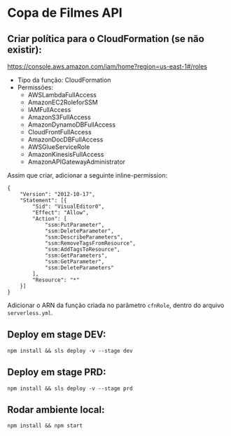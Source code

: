 # Copa de Filmes API

## Criar política para o CloudFormation (se não existir):

<https://console.aws.amazon.com/iam/home?region=us-east-1#/roles>

* Tipo da função: CloudFormation
* Permissões:
   * AWSLambdaFullAccess
   * AmazonEC2RoleforSSM
   * IAMFullAccess
   * AmazonS3FullAccess
   * AmazonDynamoDBFullAccess
   * CloudFrontFullAccess
   * AmazonDocDBFullAccess
   * AWSGlueServiceRole
   * AmazonKinesisFullAccess
   * AmazonAPIGatewayAdministrator

Assim que criar, adicionar a seguinte inline-permission:

```
{
	"Version": "2012-10-17",
	"Statement": [{
		"Sid": "VisualEditor0",
		"Effect": "Allow",
		"Action": [
			"ssm:PutParameter",
			"ssm:DeleteParameter",
			"ssm:DescribeParameters",
			"ssm:RemoveTagsFromResource",
			"ssm:AddTagsToResource",
			"ssm:GetParameters",
			"ssm:GetParameter",
			"ssm:DeleteParameters"
		],
		"Resource": "*"
	}]
}
```

Adicionar o ARN da função criada no parâmetro `cfnRole`, dentro do arquivo `serverless.yml`.

## Deploy em stage DEV:

`npm install && sls deploy -v --stage dev`

## Deploy em stage PRD:

`npm install && sls deploy -v --stage prd`

## Rodar ambiente local:

`npm install && npm start`
